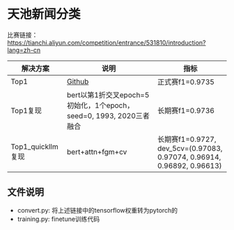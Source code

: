 # 天池新闻分类
比赛链接：https://tianchi.aliyun.com/competition/entrance/531810/introduction?lang=zh-cn

| 解决方案 | 说明 | 指标 |
| ---- | ---- | ---- |
| Top1 | [Github](https://github.com/kangyishuai/NEWS-TEXT-CLASSIFICATION)| 正式赛f1=0.9735 |
| Top1复现 | bert以第1折交叉epoch=5初始化，1个epoch，seed=0, 1993, 2020三者融合 | 长期赛f1=0.9736 |
| Top1_quickllm复现 | bert+attn+fgm+cv | 长期赛f1=0.9727, dev_5cv=(0.97083, 0.97074, 0.96914, 0.96892, 0.96613)|

## 文件说明
- convert.py: 将上述链接中的tensorflow权重转为pytorch的
- training.py: finetune训练代码